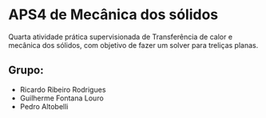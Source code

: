# APS4 de Mecânica dos sólidos

Quarta atividade prática supervisionada de Transferência de calor e mecânica dos sólidos, com objetivo de fazer um solver para treliças planas.

## Grupo:
- Ricardo Ribeiro Rodrigues
- Guilherme Fontana Louro
- Pedro Altobelli
